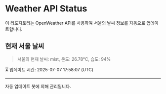 
# Weather API Status

이 리포지토리는 OpenWeather API를 사용하여 서울의 날씨 정보를 자동으로 업데이트합니다.

## 현재 서울 날씨
> 서울의 현재 날씨: mist, 온도: 26.78°C, 습도: 94%

⏳ 업데이트 시간: 2025-07-07 17:58:07 (UTC)

---
자동 업데이트 봇에 의해 관리됩니다.
